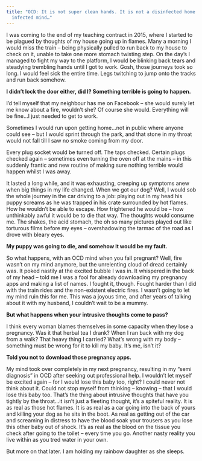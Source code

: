 ```yaml
---
title: "OCD: It is not super clean hands. It is not a disinfected home. It is an
  infected mind…"
---
```

I was coming to the end of my teaching contract in 2015, where I started to be plagued by thoughts of my house going up in flames. Many a morning I would miss the train – being physically pulled to run back to my house to check on it, unable to take one more stomach twisting step. On the day’s I managed to fight my way to the platform, I would be blinking back tears and steadying trembling hands until I got to work. Gosh, those journeys took so long. I would feel sick the entire time. Legs twitching to jump onto the tracks and run back somehow.

**I didn’t lock the door either, did I? Something terrible is going to happen.**

I’d tell myself that my neighbour has me on Facebook – she would surely let me know about a fire, wouldn’t she? Of course she would. Everything will be fine…I just needed to get to work.

Sometimes I would run upon getting home…not in public where anyone could see – but I would sprint through the park, and that stone in my throat would not fall till I saw no smoke coming from my door.

Every plug socket would be turned off. The taps checked. Certain plugs checked again – sometimes even turning the oven off at the mains – in this suddenly frantic and new routine of making sure nothing terrible would happen whilst I was away.

It lasted a long while, and it was exhausting, creeping up symptoms anew when big things in my life changed. When we got our dog? Well, I would sob the whole journey in the car driving to a job: playing out in my head his puppy screams as he was trapped in his crate surrounded by hot flames. How he wouldn’t be able to escape. How frightened he would be – how unthinkably awful it would be to die that way. The thoughts would consume me. The shakes, the acid stomach, the oh so many pictures played out like torturous films before my eyes – overshadowing the tarmac of the road as I drove with bleary eyes.

**My puppy was going to die, and somehow it would be my fault.**

So what happens, with an OCD mind when you fall pregnant? Well, fire wasn’t on my mind anymore, but the unrelenting cloud of dread certainly was. It poked nastily at the excited bubble I was in. It whispered in the back of my head – told me I was a fool for already downloading my pregnancy apps and making a list of names. I fought it, though. Fought harder than I did with the train rides and the non-existent electric fires. I wasn’t going to let my mind ruin this for me. This was a joyous time, and after years of talking about it with my husband, I couldn’t wait to be a mummy.

**But what happens when your intrusive thoughts come to pass?**

I think every woman blames themselves in some capacity when they lose a pregnancy. Was it that herbal tea I drank? When I ran back with my dog from a walk? That heavy thing I carried? What’s wrong with my body – something must be wrong for it to kill my baby. It’s me, isn’t it?

**Told you not to download those pregnancy apps.**

My mind took over completely in my next pregnancy, resulting in my “semi diagnosis” in OCD after seeking out professional help. I wouldn’t let myself be excited again – for I would lose this baby too, right? I could never not think about it. Could not stop myself from thinking – knowing – that I would lose this baby too. That’s the thing about intrusive thoughts that have you tightly by the throat…it isn’t just a fleeting thought, it’s a spiteful reality. It is as real as those hot flames. It is as real as a car going into the back of yours and killing your dog as he sits in the boot. As real as getting out of the car and screaming in distress to have the blood soak your trousers as you lose this other baby out of shock. It’s as real as the blood on the tissue you check after going to the toilet – every time you go. Another nasty reality you live within as you tred water in your own.

But more on that later. I am holding my rainbow daughter as she sleeps.